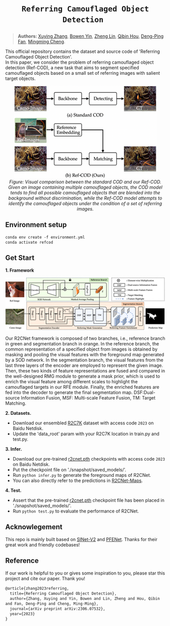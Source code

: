 # <p align=center>`Referring Camouflaged Object Detection `</p>
> **Authors:**
> [Xuying Zhang](https://zhangxuying1004.github.io/),
> [Bowen Yin](http://yinbowen-chn.github.io/),
> [Zheng Lin](),
> [Qibin Hou](),
> [Deng-Ping Fan](), 
> [Mingming Cheng]().

This official repository contains the dataset and source code of 'Referring Camouflaged Object Detection'.   
In this paper, we consider the problem of referring camouflaged object detection (Ref-COD), a new task that aims to segment specified
camouflaged objects based on a small set of referring images with salient target objects. 
  
<p align="center">
    <img src="figs/refcod.png" width="450"/> <br />
    <em> 
    Figure: Visual comparison between the standard COD and our Ref-COD.
    Given an image containing multiple camouflaged objects, the COD
    model tends to find all possible camouflaged objects that are blended
    into the background without discrimination, while the Ref-COD model
    attempts to identify the camouflaged objects under the condition of a set
    of referring images.
    </em>
</p>

## Environment setup
```
conda env create -f environment.yml
conda activate refcod
```

## Get Start
**1. Framework**
<p align="center">
    <img src="figs/r2cnet.png" width="950"/> <br />
</p>

Our R2CNet framework is composed of two branches, i.e., reference branch in green and segmentation branch
in orange. In the reference branch, the common representation of a specified object from images is obtained by masking and pooling the visual
features with the foreground map generated by a SOD network. In the segmentation branch, the visual features from the last three layers of the
encoder are employed to represent the given image. Then, these two kinds of feature representations are fused and compared in the well-designed
RMG module to generate a mask prior, which is used to enrich the visual feature among different scales to highlight the camouflaged targets in our
RFE module. Finally, the enriched features are fed into the decoder to generate the final segmentation map. DSF:Dual-source Information Fusion, MSF: Multi-scale Feature Fusion, TM: Target Matching.

**2. Datasets.**
- Download our ensembled [R2C7K](https://pan.baidu.com/s/1nAKETFmDiSm7dDLxlgH9tw) dataset with access code ```2023``` on Baidu Netdisk.
- Update the 'data_root' param with your R2C7K location in train.py and test.py.

**3. Infer.**
- Download our pre-trained [r2cnet.pth](https://pan.baidu.com/s/1VPr1YbuZthUWMRmcKxVhvA) checkpoints with access code ```2023``` on Baidu Netdisk.
- Put the checkpoint file on './snapshot/saved_models/'.
- Run ```python infer.py``` to generate the foreground maps of R2CNet.
- You can also directly refer to the predictions in [R2CNet-Maps]().

**4. Test.**
- Assert that the pre-trained [r2cnet.pth](https://pan.baidu.com/s/1VPr1YbuZthUWMRmcKxVhvA) checkpoint file has been placed in './snapshot/saved_models/'.
- Run ```python test.py``` to evaluate the performance of R2CNet.

## Acknowlegement
This repo is mainly built based on [SINet-V2](https://github.com/GewelsJI/SINet-V2) and [PFENet](https://github.com/dvlab-research/PFENet). Thanks for their great work and friendly codebases!

## Reference
If our work is helpful to you or gives some inspiration to you, please star this project and cite our paper. Thank you!  
```
@article{zhang2023referring,
  title={Referring Camouflaged Object Detection},
  author={Zhang, Xuying and Yin, Bowen and Lin, Zheng and Hou, Qibin and Fan, Deng-Ping and Cheng, Ming-Ming},
  journal={arXiv preprint arXiv:2306.07532},
  year={2023}
}
